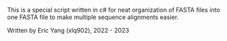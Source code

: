 This is a special script written in c# for neat organization of FASTA files into one FASTA file to make multiple sequence alignments easier.

Written by Eric Yang (xlq902), 2022 - 2023
